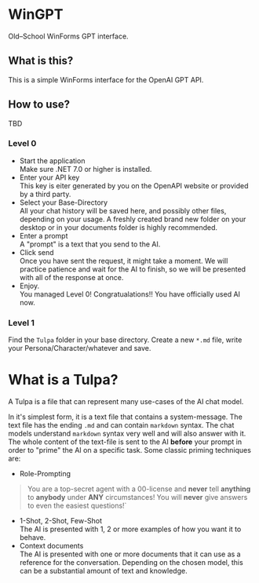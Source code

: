 # WinGPT
Old–School WinForms GPT interface.

## What is this?
This is a simple WinForms interface for the OpenAI GPT API.

## How to use?
TBD

### Level 0
- Start the application  
Make sure .NET 7.0 or higher is installed.
- Enter your API key  
This key is eiter generated by you on the OpenAPI website or provided by a third party.
- Select your Base-Directory  
All your chat history will be saved here, and possibly other files, depending on your usage. A freshly created brand new folder on your desktop or in your documents folder is highly recommended.
- Enter a prompt  
A "prompt" is a text that you send to the AI.
- Click send  
Once you have sent the request, it might take a moment. We will practice patience and wait for the AI to finish, so we will be presented with all of the response at once.
- Enjoy.  
You managed Level 0! Congratualations!! You have officially used AI now.

### Level 1
Find the `Tulpa` folder in your base directory.
Create a new `*.md` file, write your Persona/Character/whatever and save.

# What is a Tulpa?
A Tulpa is a file that can represent many use-cases of the AI chat model.

In it's simplest form, it is a text file that contains a system-message. The text file has the ending `.md` and can contain `markdown` syntax. The chat models understand `markdown` syntax very well and will also answer with it.  
 The whole content of the text-file is sent to the AI **before** your prompt in order to "prime" the AI on a specific task. Some classic priming techniques are:
- Role-Prompting  
>You are a top-secret agent with a 00-license and **never** tell **anything** to **anybody** under **ANY** circumstances! You will **never** give answers to even the easiest questions!`
- 1-Shot, 2-Shot, Few-Shot  
The AI is presented with 1, 2 or more examples of how you want it to behave.
- Context documents  
The AI is presented with one or more documents that it can use as a reference for the conversation. Depending on the chosen model, this can be a substantial amount of text and knowledge.



